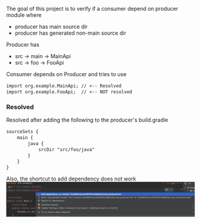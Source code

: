 The goal of this project is to verify if a consumer depend on producer module where
* producer has main source dir
* producer has generated non-main source dir

Producer has
- src -> main -> MainApi
- src -> foo  -> FooApi

Consumer depends on Producer and tries to use
```
import org.example.MainApi; // <-- Resolved
import org.example.FooApi;  // <-- NOT resolved
```

### Resolved 
Resolved after adding the following to the producer's build.gradle
```
sourceSets {
    main {
        java {
            srcDir "src/foo/java"
        }
    }
}
```

Also, the shortcut to add dependency does not work
![img.png](img.png)